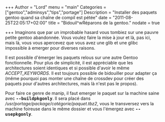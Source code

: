 +++
Author = "Lord"
menu = "main"
Categories = ["gentoo","adminsys","tips","portage"]
Description = "Installer des paquets gentoo quand sa chaîne de compil est pétée"
date = "2011-08-25T22:05:17+02:00"
title = "Bidouil^wRéparons de la gentoo."
nodate = true

+++
Imaginons que par un improbable hasard vous tombiez sur une pauvre petite gentoo abandonnée.
Vous voulez faire la mise à jour et là, pas ici, mais là, vous vous apercevez que vous avez une glib et une glibc impossible à emerger pour diverses raisons.

Il est possible d'émerger les paquets relous sur une autre Gentoo fonctionnelle.
Pour plus de simplicité, il est appréciable que les architectures soient identiques et si possible d'avoir le même *ACCEPT_KEYWORDS*.
Il est toujours possible de bidouiller pour adapter ça (même pourquoi pas monter une chaîne de crossdev pour créer des paquets pour d'autres architectures, mais là n'est pas le propos).

Pour faire ce genre de manip, il faut emerger le paquet sur la machine saine avec **<kbd>--buildpkgonly</kbd>**.
Il sera placé dans */usr/portage/package/catégorie/paquet.tbz2*, vous le transversez vers la machine foireuse dans le même dossier et vous l'émergez avec **<kbd>--usepkgonly</kbd>**.

